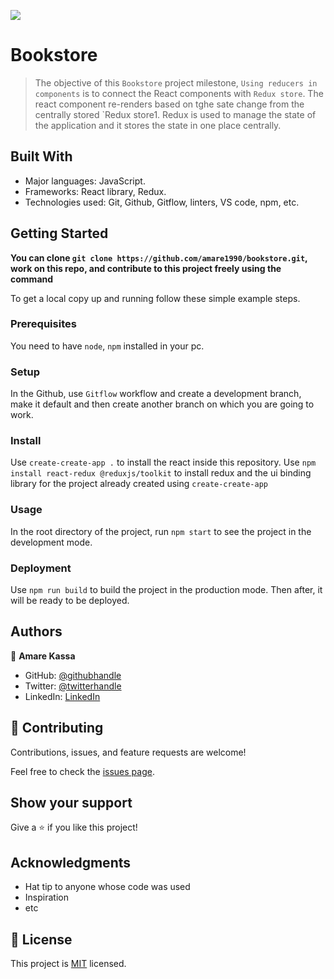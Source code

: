 ![](https://img.shields.io/badge/Microverse-blueviolet)

# Bookstore

> The objective of this `Bookstore` project milestone, `Using reducers in components` is to connect the React components with `Redux store`. The react component re-renders based on tghe sate change from the centrally stored `Redux store1. Redux is used to manage the state of the application and it stores the state in one place centrally.


## Built With

- Major languages: JavaScript.
- Frameworks: React library, Redux.
- Technologies used: Git, Github, Gitflow, linters, VS code, npm, etc.



## Getting Started

**You can clone `git clone https://github.com/amare1990/bookstore.git`, work on this repo, and contribute to this project freely using the command**


To get a local copy up and running follow these simple example steps.

### Prerequisites
You need to have `node`, `npm` installed in your pc.

### Setup
In the Github, use `Gitflow` workflow and create a development branch, make it default and then create another branch on which you are going to work.

### Install
Use `create-create-app .` to install the react inside this repository.
Use `npm install react-redux @reduxjs/toolkit` to install redux and the ui binding library for the project already created using `create-create-app`

### Usage
In the root directory of the project, run `npm start` to see the project in the development mode.

### Deployment
Use  `npm run build` to build the project in the production mode. Then after, it will be ready to be deployed.


## Authors

👤 **Amare Kassa**

- GitHub: [@githubhandle](https://github.com/amare1990)
- Twitter: [@twitterhandle](https://twitter.com/@amaremek)
- LinkedIn: [LinkedIn](https://linkedin.com/in/amare-kassa-90)


## 🤝 Contributing

Contributions, issues, and feature requests are welcome!

Feel free to check the [issues page](https://github.com/amare1990/bookstore/issues/).

## Show your support

Give a ⭐️ if you like this project!

## Acknowledgments

- Hat tip to anyone whose code was used
- Inspiration
- etc

## 📝 License

This project is [MIT](https://github.com/amare1990/bookstore/.LICENSE) licensed.
